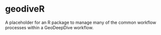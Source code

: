 # geodiveR
A placeholder for an R package to manage many of the common workflow processes within a GeoDeepDive workflow.
